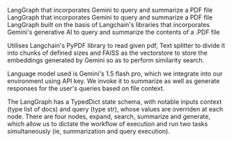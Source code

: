 
LangGraph that incorporates Gemini to query and summarize a PDF file
LangGraph that incorporates Gemini to query and summarize a PDF file
LangGraph built on the basis of Langchain's libraries that incorporates Gemini's generative AI to query and summarize the contents of a .PDF file

Utilises Langchain's PyPDF library to read given pdf, Text splitter to divide it into chunks of defined sizes and FAISS as the vectorstore to store the embeddings generated by Gemini so as to perform similarity search.

Language model used is Gemini's 1.5 flash pro, which we integrate into our environment using API key. We invoke it to summarize as well as generate responses for the user's queries based on file context.

The LangGraph has a TypedDict state schema, with notable inputs context (type list of docs) and query (type str), whose values are overriden at each node. There are four nodes, expand, search, summarize and generate, which allow us to dictate the workflow of execution and run two tasks simultaneously (ie, summarization and query execution).
